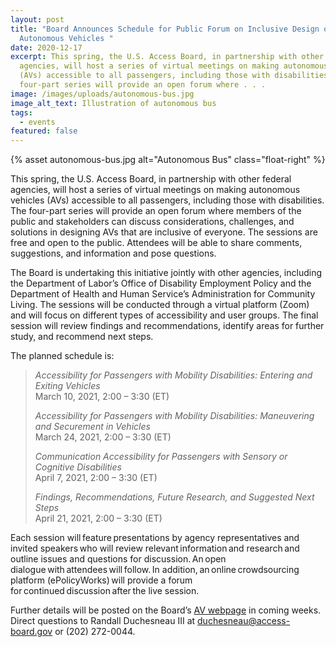 ```yaml
---
layout: post
title: "Board Announces Schedule for Public Forum on Inclusive Design of
  Autonomous Vehicles "
date: 2020-12-17
excerpt: This spring, the U.S. Access Board, in partnership with other federal
  agencies, will host a series of virtual meetings on making autonomous vehicles
  (AVs) accessible to all passengers, including those with disabilities. The
  four-part series will provide an open forum where . . .
image: /images/uploads/autonomous-bus.jpg
image_alt_text: Illustration of autonomous bus
tags:
  - events
featured: false
---
```

{% asset autonomous-bus.jpg alt="Autonomous Bus" class="float-right" %}

This spring, the U.S. Access Board, in partnership with other federal agencies, will host a series of virtual meetings on making autonomous vehicles (AVs) accessible to all passengers, including those with disabilities. The four-part series will provide an open forum where members of the public and stakeholders can discuss considerations, challenges, and solutions in designing AVs that are inclusive of everyone. The sessions are free and open to the public.  Attendees will be able to share comments, suggestions, and information and pose questions. 

The Board is undertaking this initiative jointly with other agencies, including the Department of Labor’s Office of Disability Employment Policy and the Department of Health and Human Service’s Administration for Community Living. The sessions will be conducted through a virtual platform (Zoom) and will focus on different types of accessibility and user groups. The final session will review findings and recommendations, identify areas for further study, and recommend next steps.  

The planned schedule is: 

> *Accessibility for Passengers with Mobility Disabilities: Entering and Exiting Vehicles*\
> March 10, 2021, 2:00 – 3:30 (ET) 
>
> *Accessibility for Passengers with Mobility Disabilities: Maneuvering and Securement in Vehicles*\
> March 24, 2021, 2:00 – 3:30 (ET) 
>
> *Communication Accessibility for Passengers with Sensory or Cognitive Disabilities*\
> April 7, 2021, 2:00 – 3:30 (ET) 
>
> *Findings, Recommendations, Future Research, and Suggested Next Steps*\
> April 21, 2021, 2:00 – 3:30 (ET) 

Each session will feature presentations by agency representatives and invited speakers who will review relevant information and research and outline issues and questions for discussion. An open dialogue with attendees will follow. In addition, an online crowdsourcing platform (ePolicyWorks) will provide a forum for continued discussion after the live session.  

Further details will be posted on the Board’s [AV webpage](https://www.access-board.gov/av/) in coming weeks. Direct questions to Randall Duchesneau III at [duchesneau@access-board.gov](duchesneau@access-board.gov) or (202) 272-0044.
